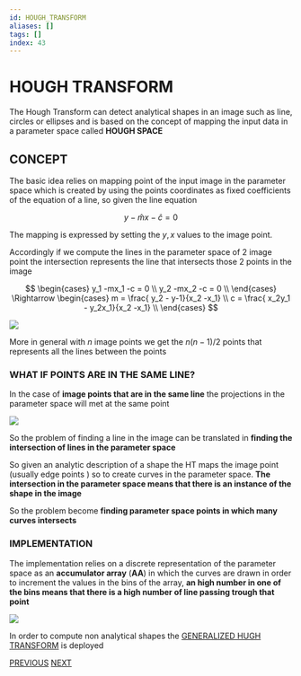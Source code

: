 ```yaml
---
id: HOUGH_TRANSFORM
aliases: []
tags: []
index: 43
---
```


# HOUGH TRANSFORM

The Hough Transform can detect analytical shapes in an image such as line, circles or ellipses and is based on the concept of mapping the input data in a parameter space called **HOUGH SPACE**

## CONCEPT

The basic idea relies on mapping point of the input image in the parameter space which is created by using the points coordinates as fixed coefficients of the equation of a line, so given the line equation

$$
y -\hat{m}x -\hat{c} = 0
$$

The mapping is expressed by setting the $y,x$ values to the image point.

Accordingly if we compute the lines in the parameter space of 2 image point the intersection represents the line that intersects those 2 points in the image

$$
\begin{cases}
y_1 -mx_1 -c = 0 \\
y_2 -mx_2 -c = 0 \\
\end{cases} \Rightarrow
\begin{cases}
m  = \frac{ y_2 - y-1}{x_2 -x_1} \\
c = \frac{ x_2y_1 - y_2x_1}{x_2 -x_1} \\
\end{cases}
$$

![](computer_vision/Pasted_image_20240427142752.png)

More in general with $n$ image points we get the $n(n-1)/2$  points that represents all the lines between the points

### WHAT IF POINTS ARE IN THE SAME LINE?

In the case of **image points that are in the same line** the projections in the parameter space  will met at the same point

![](computer_vision/Pasted_image_20240427155224.png)

So the problem of finding a line in the image can be translated in **finding the intersection of lines in the parameter space**

So given an analytic description of a shape the HT maps the image point (usually edge points ) so to create curves in the parameter space. **The intersection in the parameter space means that there is an instance of the shape in the image**

So the problem become **finding parameter space points in which many curves intersects**

### IMPLEMENTATION

The implementation relies on a discrete representation of the parameter space as an **accumulator array** (**AA**) in which the curves are drawn in order to increment the values in the bins of the array, **an high number in one of the bins means that there is a high number of line passing trough that point**

![](computer_vision/Pasted_image_20240427162503.png)

In order to compute non analytical shapes the [GENERALIZED HUGH TRANSFORM](computer_vision/GENERALIZED_HUGH_TRANSFORM.md) is deployed

[PREVIOUS](pages/object_detection/SHAPE_BASED_MATCHING.md) [NEXT](computer_vision/object_detection/GENERALIZED_HUGH_TRANSFORM.md)
